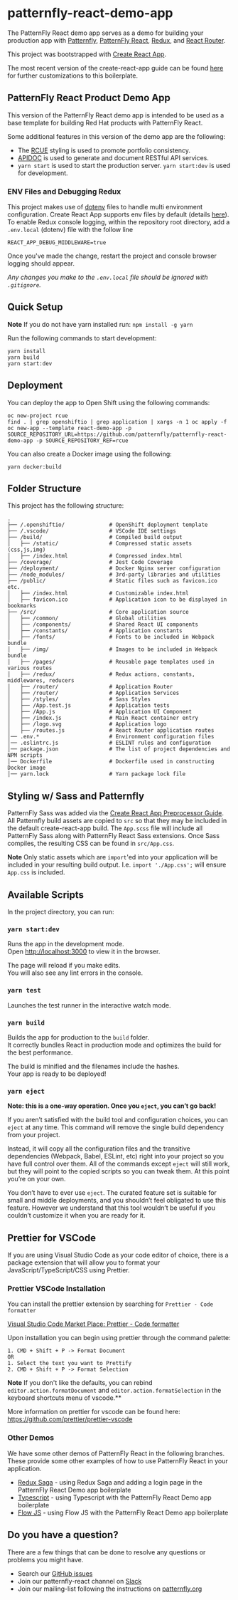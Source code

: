 # patternfly-react-demo-app

The PatternFly React demo app serves as a demo for building your production app with [Patternfly](https://github.com/patternfly/patternfly), [PatternFly React](https://github.com/patternfly/patternfly-react), [Redux](https://github.com/reactjs/redux), and [React Router](https://github.com/ReactTraining/react-router).

This project was bootstrapped with [Create React App](https://github.com/facebookincubator/create-react-app).

The most recent version of the create-react-app guide can be found [here](https://github.com/facebookincubator/create-react-app#user-guide) for further customizations to this boilerplate.

## PatternFly React Product Demo App

This version of the PatternFly React demo app is intended to be used as a base template for building Red Hat products with PatternFly React.

Some additional features in this version of the demo app are the following:

- The [RCUE](https://redhat-rcue.github.io/) styling is used to promote portfolio consistency.
- [APIDOC](http://apidocjs.com/) is used to generate and document RESTful API services.
- `yarn start` is used to start the production server. `yarn start:dev` is used for development.

### ENV Files and Debugging Redux

This project makes use of [dotenv](https://github.com/motdotla/dotenv) files to handle multi environment configuration. Create React App supports env files by default (details [here](https://github.com/facebook/create-react-app/blob/master/packages/react-scripts/template/README.md#adding-development-environment-variables-in-env)). To enable Redux console logging, within the repository root directory, add a `.env.local` (dotenv) file with the follow line

```
REACT_APP_DEBUG_MIDDLEWARE=true
```

Once you've made the change, restart the project and console browser logging should appear.

_Any changes you make to the `.env.local` file should be ignored with `.gitignore`._

## Quick Setup

**Note** If you do not have yarn installed run: `npm install -g yarn`

Run the following commands to start development:

```
yarn install
yarn build
yarn start:dev
```

## Deployment

You can deploy the app to Open Shift using the following commands:

```
oc new-project rcue
find . | grep openshiftio | grep application | xargs -n 1 oc apply -f
oc new-app --template react-demo-app -p SOURCE_REPOSITORY_URL=https://github.com/patternfly/patternfly-react-demo-app -p SOURCE_REPOSITORY_REF=rcue
```

You can also create a Docker image using the following:

```
yarn docker:build
```

## Folder Structure

This project has the following structure:

```shell
.
├── /.openshiftio/              # OpenShift deployment template
├── /.vscode/                   # VSCode IDE settings
├── /build/                     # Compiled build output
│   ├── /static/                # Compressed static assets (css,js,img)
│   ├── /index.html             # Compressed index.html
├── /coverage/                  # Jest Code Coverage
├── /deployment/                # Docker Nginx server configuration
├── /node_modules/              # 3rd-party libraries and utilities
├── /public/                    # Static files such as favicon.ico etc.
│   ├── /index.html             # Customizable index.html
│   ├── favicon.ico             # Application icon to be displayed in bookmarks
├── /src/                       # Core application source
│   ├── /common/                # Global utilities
│   ├── /components/            # Shared React UI components
│   ├── /constants/             # Application constants
│   ├── /fonts/                 # Fonts to be included in Webpack bundle
│   ├── /img/                   # Images to be included in Webpack bundle
│   ├── /pages/                 # Reusable page templates used in various routes
│   ├── /redux/                 # Redux actions, constants, middlewares, reducers
│   ├── /router/                # Application Router
│   ├── /router/                # Application Services
│   ├── /styles/                # Sass Styles
│   ├── /App.test.js            # Application tests
│   ├── /App.js                 # Application UI Component
│   ├── /index.js               # Main React container entry
│   ├── /logo.svg               # Application logo
│   ├── /routes.js              # React Router application routes
│── .env.*                      # Environment configuration files
│── .eslintrc.js                # ESLINT rules and configuration
│── package.json                # The list of project dependencies and NPM scripts
│── Dockerfile                  # Dockerfile used in constructing Docker image
│── yarn.lock                   # Yarn package lock file
```

## Styling w/ Sass and Patternfly

PatternFly Sass was added via the [Create React App Preprocessor Guide](https://github.com/facebookincubator/create-react-app/blob/master/packages/react-scripts/template/README.md#adding-a-css-preprocessor-sass-less-etc). All Patternfly build assets are copied to `src` so that they may be included in the default
create-react-app build. The `App.scss` file will include all PatternFly Sass along with PatternFly React Sass extensions. Once Sass compiles, the resulting CSS can be found in `src/App.css`.

**Note** Only static assets which are `import`'ed into your application will be included in your resulting build output. I.e. `import './App.css';` will ensure `App.css` is included.

## Available Scripts

In the project directory, you can run:

### `yarn start:dev`

Runs the app in the development mode.<br>
Open [http://localhost:3000](http://localhost:3000) to view it in the browser.

The page will reload if you make edits.<br>
You will also see any lint errors in the console.

### `yarn test`

Launches the test runner in the interactive watch mode.<br>

### `yarn build`

Builds the app for production to the `build` folder.<br>
It correctly bundles React in production mode and optimizes the build for the best performance.

The build is minified and the filenames include the hashes.<br>
Your app is ready to be deployed!

### `yarn eject`

**Note: this is a one-way operation. Once you `eject`, you can’t go back!**

If you aren’t satisfied with the build tool and configuration choices, you can `eject` at any time. This command will remove the single build dependency from your project.

Instead, it will copy all the configuration files and the transitive dependencies (Webpack, Babel, ESLint, etc) right into your project so you have full control over them. All of the commands except `eject` will still work, but they will point to the copied scripts so you can tweak them. At this point you’re on your own.

You don’t have to ever use `eject`. The curated feature set is suitable for small and middle deployments, and you shouldn’t feel obligated to use this feature. However we understand that this tool wouldn’t be useful if you couldn’t customize it when you are ready for it.

## Prettier for VSCode

If you are using Visual Studio Code as your code editor of choice, there is a package extension that will allow you to format your JavaScript/TypeScript/CSS using Prettier.

### Prettier VSCode Installation

You can install the prettier extension by searching for `Prettier - Code formatter`

[Visual Studio Code Market Place: Prettier - Code formatter](https://marketplace.visualstudio.com/items?itemName=esbenp.prettier-vscode)

Upon installation you can begin using prettier through the command palette:

```
1. CMD + Shift + P -> Format Document
OR
1. Select the text you want to Prettify
2. CMD + Shift + P -> Format Selection
```

**Note** If you don't like the defaults, you can rebind `editor.action.formatDocument` and `editor.action.formatSelection` in the keyboard shortcuts menu of vscode.\*\*

More information on prettier for vscode can be found here: https://github.com/prettier/prettier-vscode

### Other Demos

We have some other demos of PatternFly React in the following branches. These provide some other examples of how to use PatternFly React in your application.

- [Redux Saga](https://github.com/patternfly/patternfly-react-demo-app/tree/redux-saga) - using Redux Saga and adding a login page in the PatternFly React Demo app boilerplate
- [Typescript](https://github.com/patternfly/patternfly-react-demo-app/tree/typescript) - using Typescript with the PatternFly React Demo app boilerplate
- [Flow JS](https://github.com/patternfly/patternfly-react-demo-app/tree/flowjs) - using Flow JS with the PatternFly React Demo app boilerplate

## Do you have a question?

There are a few things that can be done to resolve any questions or problems you might have.

- Search our [GitHub issues](https://github.com/patternfly/patternfly-react/issues)
- Join our patternfly-react channel on [Slack](http://slack.patternfly.org)
- Join our mailing-list following the instructions on [patternfly.org](http://www.patternfly.org/get-started/community/)
